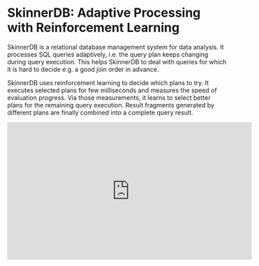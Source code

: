 # SkinnerDB: Adaptive Processing with Reinforcement Learning

SkinnerDB is a relational database management system for data analysis. It processes SQL queries adaptively, i.e. the query plan keeps changing during query execution. This helps SkinnerDB to deal with queries for which it is hard to decide e.g. a good join order in advance. 

SkinnerDB uses reinforcement learning to decide which plans to try. It executes selected plans for few milliseconds and measures the speed of evaluation progress. Via those measurements, it learns to select better plans for the remaining query execution. Result fragments generated by different plans are finally combined into a complete query result.

  <iframe width="560" height="315" src="https://www.youtube.com/embed/VvYSaodEdrM" title="YouTube video player" frameborder="0" allow="accelerometer; autoplay; clipboard-write; encrypted-media; gyroscope; picture-in-picture" allowfullscreen></iframe>
